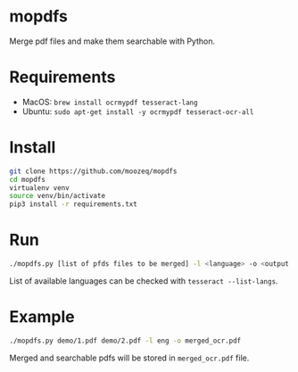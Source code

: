 # mopdfs

Merge pdf files and make them searchable with Python.

# Requirements

- MacOS: ``brew install ocrmypdf tesseract-lang``
- Ubuntu: ``sudo apt-get install -y ocrmypdf tesseract-ocr-all``

# Install

```bash
git clone https://github.com/moozeq/mopdfs
cd mopdfs
virtualenv venv
source venv/bin/activate
pip3 install -r requirements.txt
```

# Run

```bash
./mopdfs.py [list of pfds files to be merged] -l <language> -o <output file>
```

List of available languages can be checked with ``tesseract --list-langs``.

# Example

```bash
./mopdfs.py demo/1.pdf demo/2.pdf -l eng -o merged_ocr.pdf
```

Merged and searchable pdfs will be stored in ``merged_ocr.pdf`` file.